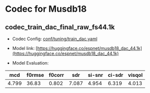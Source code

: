 # Codec for Musdb18

## codec_train_dac_final_raw_fs44.1k

- Codec Config: [conf/tuning/train_dac.yaml](conf/tuning/train_dac.yaml)
- Model link: [https://huggingface.co/espnet/musdb18_dac_44.1k](https://huggingface.co/espnet/musdb18_dac_44.1k)

- Model Evaluation:

| mcd | f0rmse | f0corr | sdr | si-snr | ci-sdr | visqol |
| ---- | ---- | ---- | ---- | ---- | ---- | ---- |
| 4.799 | 36.83 | 0.802 | 7.087 | 4.954 | 6.319 | 4.013 |
